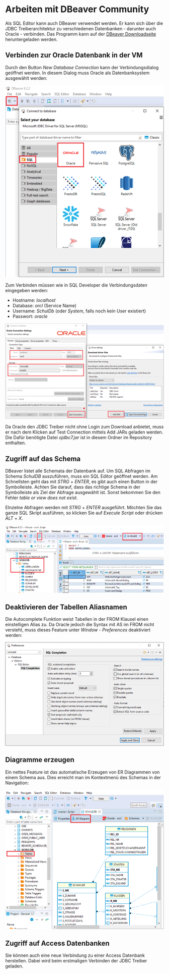# Arbeiten mit DBeaver Community
Als SQL Editor kann auch DBeaver verwendet werden. Er kann sich über die JDBC Treiberarchitektur
zu verschiedenen Datenbanken - darunter auch Oracle - verbinden. Das Programm kann auf der [DBeaver Downloadseite](https://dbeaver.io/download/)
heruntergeladen werden.

## Verbinden zur Oracle Datenbank in der VM
Durch den Button *New Database Connection* kann der Verbindungsdialog geöffnet werden. In diesem Dialog
muss Oracle als Datenbanksystem ausgewählt werden:

![](images/dbeaver01.png)

Zum Verbinden müssen wie in SQL Developer die Verbindungsdaten eingegeben werden:
- Hostname: *localhost*
- Database: *orcl* (Service Name)
- Username: *SchulDb* (oder *System*, falls noch kein User existiert)
- Passwort: *oracle*

![](images/dbeaver02.png)

Da Oracle den JDBC Treiber nicht ohne Login zum Download anbietet, muss er nach dem Klicken auf Test
Connection mittels Add JARs geladen werden. Die Dafür benötigte Datei *ojdbc7.jar* ist in diesem Ordner
im Repository enthalten.

## Zugriff auf das Schema
DBeaver listet alle Schemata der Datenbank auf. Um SQL Abfragen im Schema *SchulDB*
auszuführen, muss ein SQL Editor geöffnet werden. Am Schnellsten geht das mit *STRG* + *ENTER*, es gibt
auch einen Button in der Symbolleiste. Achten Sie darauf, dass das richtige Schema in der Symbolleiste
als Ziel der Abfrage ausgewählt ist. Sonst bekommen Sie den Fehler *table or view does not exist*.

EInzelne Abfragen werden mit *STRG* + *ENTER* ausgeführt. Möchten Sie das ganze SQL Skript ausführen, so
klicken Sie auf *Execute Script* oder drücken *ALT* + *X*.

![](images/dbeaver03.png)

## Deaktivieren der Tabellen Aliasnamen
Die Autocomplete Funktion weist Tabellen in der FROM Klausel einen einstelligen Alias zu. Da Oracle jedoch
die Syntax mit AS im FROM nicht versteht, muss dieses Feature unter *Window* - *Preferences* deaktiviert werden:

![](images/dbeaver5.png)

## Diagramme erzeugen
Ein nettes Feature ist das automatische Erzeugen von ER Diagrammen von einem Schema aus. Dies erreicht
man im Kontextmenü des Schemas in der Navigation:

![](images/dbeaver04a.png)

## Zugriff auf Access Datenbanken
Sie können auch eine neue Verbindung zu einer Access Datenbank herstellen. Dabei wird beim erstmaligen
Verbinden der JDBC Treiber geladen.


